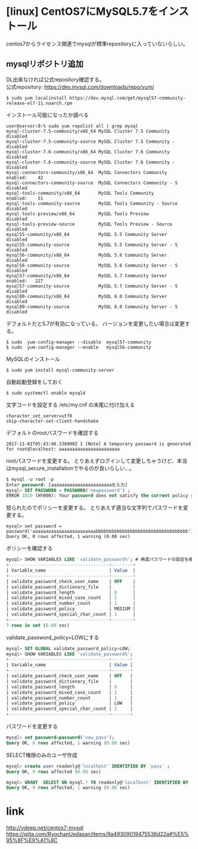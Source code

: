 # [linux] CentOS7にMySQL5.7をインストール


centos7からライセンス関連でmysqlが標準repositoryに入っていないらしい。



## mysqlリポジトリ追加

DL出来なければ公式repository確認する。  
公式repository: https://dev.mysql.com/downloads/repo/yum/  

```shell
$ sudo yum localinstall https://dev.mysql.com/get/mysql57-community-release-el7-11.noarch.rpm
```


インストール可能になったか調べる
```shell
user@server:0:% sudo yum repolist all | grep mysql
mysql-cluster-7.5-community/x86_64 MySQL Cluster 7.5 Community    disabled
mysql-cluster-7.5-community-source MySQL Cluster 7.5 Community -  disabled
mysql-cluster-7.6-community/x86_64 MySQL Cluster 7.6 Community    disabled
mysql-cluster-7.6-community-source MySQL Cluster 7.6 Community -  disabled
mysql-connectors-community/x86_64  MySQL Connectors Community     enabled:    42
mysql-connectors-community-source  MySQL Connectors Community - S disabled
mysql-tools-community/x86_64       MySQL Tools Community          enabled:    51
mysql-tools-community-source       MySQL Tools Community - Source disabled
mysql-tools-preview/x86_64         MySQL Tools Preview            disabled
mysql-tools-preview-source         MySQL Tools Preview - Source   disabled
mysql55-community/x86_64           MySQL 5.5 Community Server     disabled
mysql55-community-source           MySQL 5.5 Community Server - S disabled
mysql56-community/x86_64           MySQL 5.6 Community Server     disabled
mysql56-community-source           MySQL 5.6 Community Server - S disabled
mysql57-community/x86_64           MySQL 5.7 Community Server     enabled:   227
mysql57-community-source           MySQL 5.7 Community Server - S disabled
mysql80-community/x86_64           MySQL 8.0 Community Server     disabled
mysql80-community-source           MySQL 8.0 Community Server - S disabled
```

デフォルトだと5.7が有効になっている。
バージョンを変更したい場合は変更する。
```shell
$ sudo  yum-config-manager --disable  mysql57-community
$ sudo  yum-config-manager --enable   mysql56-community
```


MySQLのインストール
```shell
$ sudo yum install mysql-community-server
```

自動起動登録をしておく
```shell
$ sudo systemctl enable mysqld
```


文字コードを設定する
/etc/my.cnf の末尾に付け加える
```
character_set_server=utf8
skip-character-set-client-handshake
```


デフォルトのrootパスワードを確認する
```
2017-11-01T05:43:40.338900Z 1 [Note] A temporary password is generated for root@localhost: aaaaaaaaaaaaaaaaaaaaaaa
```


rootパスワードを変更する。 
とりあえずログインして変更しちゃうけど、本当はmysql_secure_installationでやるのが良いらしい…。 
```sql
$ mysql -u root -p
Enter password: [aaaaaaaaaaaaaaaaaaaaaaaを入力]
mysql> SET PASSWORD = PASSWORD('newpassword') ;
ERROR 1819 (HY000): Your password does not satisfy the current policy requirements
```


怒られたのでポリシーを変更する。 
とりあえず適当な文字列でパスワードを変更する。 
```shell
mysql> set password = password('aaaaaaaaaaaaaaaaaaaaaaaabbbbbbbbbbbbbbbbbbbbbbbbbbbbbbbbbbb');
Query OK, 0 rows affected, 1 warning (0.00 sec)
```


ポリシーを確認する
```sql
mysql> SHOW VARIABLES LIKE 'validate_password%'; # 再度パスワードの設定を確認
+--------------------------------------+--------+
| Variable_name                        | Value  |
+--------------------------------------+--------+
| validate_password_check_user_name    | OFF    |
| validate_password_dictionary_file    |        |
| validate_password_length             | 8      |
| validate_password_mixed_case_count   | 1      |
| validate_password_number_count       | 1      |
| validate_password_policy             | MEDIUM |
| validate_password_special_char_count | 1      |
+--------------------------------------+--------+
7 rows in set (0.00 sec)
```


validate_password_policy=LOWにする

```sql
mysql> SET GLOBAL validate_password_policy=LOW;
mysql> SHOW VARIABLES LIKE 'validate_password%';
+--------------------------------------+-------+
| Variable_name                        | Value |
+--------------------------------------+-------+
| validate_password_check_user_name    | OFF   |
| validate_password_dictionary_file    |       |
| validate_password_length             | 8     |
| validate_password_mixed_case_count   | 1     |
| validate_password_number_count       | 1     |
| validate_password_policy             | LOW   |
| validate_password_special_char_count | 1     |
+--------------------------------------+-------+

```


パスワードを変更する
```sql
mysql> set password=password('new_pass');
Query OK, 0 rows affected, 1 warning (0.00 sec)

```


SELECT権限のみのユーザ作成
```sql
mysql> create user readonly@'localhost' IDENTIFIED BY 'pass' ;
Query OK, 0 rows affected (0.00 sec)

mysql> GRANT  SELECT ON mysql.* TO readonly@'localhost' IDENTIFIED BY 'pass' ;
Query OK, 0 rows affected, 1 warning (0.00 sec)
```





# link

http://vdeep.net/centos7-mysql
https://qiita.com/RyochanUedasan/items/9a49309019475536d22a#%E5%95%8F%E9%A1%8C


